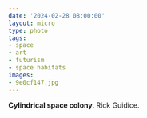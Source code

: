 ```yaml
---
date: '2024-02-28 08:00:00'
layout: micro
type: photo
tags:
- space
- art
- futurism
- space habitats
images:
- 9e0cf147.jpg
---
```


**Cylindrical space colony**. Rick Guidice.
